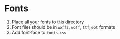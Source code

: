 # Fonts

1. Place all your fonts to this directory
2. Font files should be in `woff2`, `woff`, `ttf`, `eot` formats
3. Add font-face to `fonts.css`
